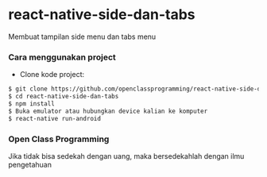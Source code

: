# react-native-side-dan-tabs
Membuat tampilan side menu dan tabs menu

### Cara menggunakan project
- Clone kode project:
```bash
$ git clone https://github.com/openclassprogramming/react-native-side-dan-tabs.git
$ cd react-native-side-dan-tabs
$ npm install
$ Buka emulator atau hubungkan device kalian ke komputer
$ react-native run-android
```

### Open Class Programming
Jika tidak bisa sedekah dengan uang, maka bersedekahlah dengan ilmu pengetahuan

